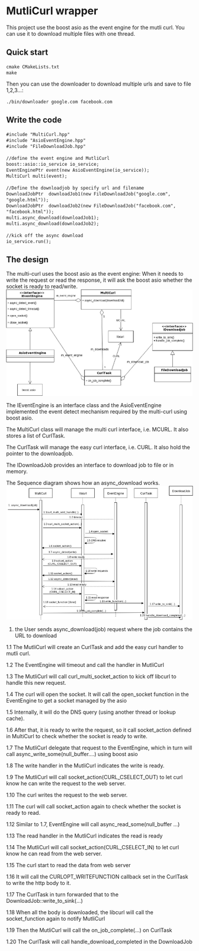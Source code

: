 # MutliCurl wrapper
This project use the boost asio as the event engine for the mutli curl. You can use it to download multiple files with one thread. 

## Quick start
```
cmake CMakeLists.txt
make
```

Then you can use the downloader to download multiple urls and save to file 1,2,3...:

```
./bin/downloader google.com facebook.com
```

## Write the code
```
#include "MultiCurl.hpp"
#include "AsioEventEngine.hpp"
#include "FileDownloadJob.hpp"

//define the event engine and MutliCurl 
boost::asio::io_service io_service;
EventEnginePtr event(new AsioEventEngine(io_service));
MultiCurl multi(event);

//Define the downloadjob by specify url and filename
DownloadJobPtr  downloadJob1(new FileDownloadJob("google.com", "google.html"));
DownloadJobPtr  downloadJob2(new FileDownloadJob("facebook.com", "facebook.html"));
multi.async_download(downloadJob1);
multi.async_download(downloadJob2);

//kick off the async download
io_service.run();

```

## The design
The multi-curl uses the boost asio as the event engine: When it needs to write the request or read the response, it will ask the boost asio whether the socket is ready to read/write. 
![Class diagram](docs/mcurl_class.jpg?raw=true "Class diagram")

The IEventEngine is an interface class and the AsioEventEngine implemented the event detect mechanism required by the multi-curl using boost asio. 

The MultiCurl class will manage the multi curl interface, i.e. MCURL. It also stores a list of CurlTask. 

The CurlTask will manage the easy curl interface, i.e. CURL. It also hold the pointer to the downloadjob.

The IDownloadJob provides an interface to download job to file or in memory. 

The Sequence diagram shows how an async_download works. 
![Sequence diagram](docs/mcurl_sequence.jpg?raw=true "Sequence diagram")
1. the User sends async_download(job) request where the job contains the URL to download

1.1 The MutliCurl will create an CurlTask and add the easy curl handler to mutli curl. 

1.2 The EventEngine will timeout and call the handler in MutliCurl

1.3 The MutliCurl will call curl_multi_socket_action to kick off libcurl to handle this new request. 

1.4 The curl will open the socket. It will call the open_socket function in the EventEngine to get a socket managed by the asio

1.5 Internally, it will do the DNS query (using another thread or lookup cache).

1.6 After that, it is ready to write the request, so it call socket_action defined in MultiCurl to check whether the socket is ready to write.

1.7 The MutliCurl delegate that request to the EventEngine, which in turn will call async_write_some(null_buffer....) using boost asio

1.8 The write handler in the MutliCurl indicates the write is ready.

1.9 The MutliCurl will call socket_action(CURL_CSELECT_OUT) to let curl know he can write the request to the web server.

1.10 The curl writes the request to the web server.

1.11 The curl will call socket_action again to check whether the socket is ready to read.

1.12 Similar to 1.7, EventEngine will call async_read_some(null_buffer ...)

1.13 The read handler in the MutliCurl indicates the read is ready

1.14 The MutliCurl will call socket_action(CURL_CSELECT_IN) to let curl know he can read from the web server.

1.15 The curl start to read the data from web server

1.16 It will call the CURLOPT_WRITEFUNCTION callback set in the CurlTask to write the http body to it. 

1.17 The CurlTask in turn forwarded that to the DownloadJob::write_to_sink(...)

1.18 When all the body is downloaded, the libcurl will call the socket_function again to notify MutliCurl

1.19 Then the MutliCurl will call the on_job_complete(...) on CurlTask

1.20 The CurlTask will call handle_download_completed in the DownloadJob


